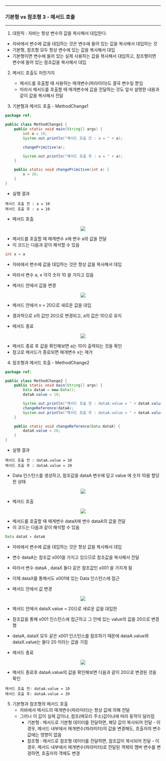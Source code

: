 -----
### 기본형 vs 참조형 3 - 메서드 호출
-----
1. 대원칙 : 자바는 항상 변수의 값을 복사해서 대입한다.
  - 자바에서 변수에 값을 대입하는 것은 변수에 들어 있는 값을 복사해서 대입하는 것
  - 기본형, 참조형 모두 항상 변수에 있는 값을 복사해서 대입
  - 기본형이면 변수에 들어 있는 실제 사용하는 값을 복사해서 대입하고, 참조형이면 변수에 들어 있는 참조값을 복사해서 대입

2. 메서드 호출도 마찬가지
   - 메서드를 호출할 때 사용하는 매개변수(파라미터)도 결국 변수일 뿐임
   - 따라서 메서드를 호출할 때 매개변수에 값을 전달하는 것도 앞서 설명한 내용과 같이 값을 복사해서 전달

3. 기본형과 메서드 호출 - MethodChange1
```java
package ref;

public class MethodChange1 {
    public static void main(String[] args) {
        int a = 10;
        System.out.println("메서드 호출 전 : a = " + a);

        changePrimitive(a);

        System.out.println("메서드 호출 후 : a = " + a);
    }

    public static void changePrimitive(int x) {
        x = 20;
    }
}
```
  - 실행 결과
```
메서드 호출 전 : a = 10
메서드 호출 후 : a = 10
```

   - 메서드 호출
<div align="center">
<img src="https://github.com/user-attachments/assets/bcbc6a88-2bf4-43d8-99ef-f7ca7664d810">
</div>

  - 메서드를 호출할 때 매계변수 x에 변수 a의 값을 전달
  - 이 코드는 다음과 같이 해석할 수 있음
```java
int x = a
```
   - 자바에서 변수에 값을 대입하는 것은 항상 값을 복사해서 대입
   - 따라서 변수 a, x 각각 숫자 10 을 가지고 있음

   - 메서드 안에서 값을 변경
<div align="center">
<img src="https://github.com/user-attachments/assets/ed9d653a-2e3f-4aae-9dfb-6317d707e341">
</div>

   - 메서드 안에서 x = 20으로 새로운 값을 대입
   - 결과적으로 x의 값만 20으로 변경되고, a의 값은 10으로 유지

   - 메서드 종료
<div align="center">
<img src="https://github.com/user-attachments/assets/268e2f69-a718-4ed3-9d38-8ce30198175b">
</div>

   - 메서드 종료 후 값을 확인해보면 a는 10이 출력되는 것을 확인
   - 참고로 메서드가 종료되면 매개변수 x는 제거

4. 참조형과 메서드 호출 - MethodChange2
```java
package ref;

public class MethodChange2 {
    public static void main(String[] args) {
        Data dataA = new Data();
        dataA.value = 10;

        System.out.println("메서드 호출 전 : dataA.value = " + dataA.value);
        changeReference(dataA);
        System.out.println("메서드 호출 후 : dataA.value = " + dataA.value);
    }

    public static void changeReference(Data dataX) {
        dataX.value = 20;
    }
}
```
  - 실행 결과
```
메서드 호출 전 : dataA.value = 10
메서드 호출 후 : dataA.value = 20
```
  - Data 인스턴스를 생성하고, 참조값을 dataA 변수에 담고 value 에 숫자 10을 할당한 상태
<div align="center">
<img src="https://github.com/user-attachments/assets/208232ad-4dd0-4372-a566-f93d9ea0fe99">
</div>

   - 메서드 호출
<div align="center">
<img src="https://github.com/user-attachments/assets/782b27db-568b-4688-aa05-c045b38250d4">
</div>

   - 메서드를 호출할 때 매계변수 dataX에 변수 dataA의 값을 전달
   - 이 코드는 다음과 같이 해석할 수 있음
```java
Data dataX = dataA
```
   - 자바에서 변수에 값을 대입하는 것은 항상 값을 복사해서 대입
   - 변수 dataA는 참조값 x001을 가지고 있으므로 참조값을 복사해서 전달
   - 따라서 변수 dataA , dataX 둘다 같은 참조값인 x001 을 가지게 됨
   - 이제 dataX를 통해서도 x001에 있는 Data 인스턴스에 접근

   - 메서드 안에서 값 변경
<div align="center">
<img src="https://github.com/user-attachments/assets/8bed00a9-9206-44ca-99ed-b627af1cb98f">
</div>

   - 메서드 안에서 dataX.value = 20으로 새로운 값을 대입한
   - 참조값을 통해 x001 인스턴스에 접근하고 그 안에 있는 value의 값을 20으로 변경했
   - dataA, dataX 모두 같은 x001 인스턴스를 참조하기 때문에 dataA.value와 dataX.value는 둘다 20 이라는 값을 가짐

   - 메서드 종료
<div align="center">
<img src="https://github.com/user-attachments/assets/a4d0df9f-dd35-4d7d-b03e-4da8c422190d">
</div>

   - 메서드 종료후 dataA.value의 값을 확인해보면 다음과 같이 20으로 변경된 것을 확인
```
메서드 호출 전: dataA.value = 10
메서드 호출 후: dataA.value = 20
```

5. 기본형과 참조형의 메서드 호출
   - 자바에서 메서드의 매개변수(파라미터)는 항상 값에 의해 전달
   - 그러나 이 값이 실제 값이냐, 참조(메모리 주소)값이냐에 따라 동작이 달라짐
      + 기본형 : 메서드로 기본형 데이터를 전달하면, 해당 값이 복사되어 전달 - 이 경우, 메서드 내부에서 매개변수(파라미터)의 값을 변경해도, 호출자의 변수 값에는 영향이 없음
      + 참조형 : 메서드로 참조형 데이터를 전달하면, 참조값이 복사되어 전달 - 이 경우, 메서드 내부에서 매개변수(파라미터)로 전달된 객체의 멤버 변수를 변경하면, 호출자의 객체도 변경
